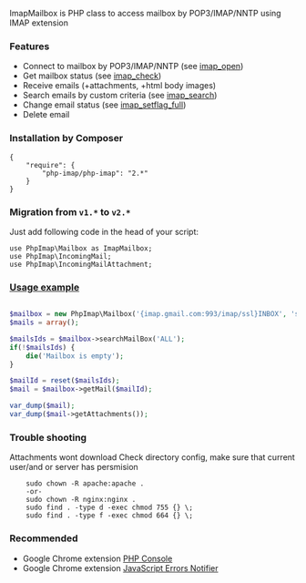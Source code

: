 ImapMailbox is PHP class to access mailbox by POP3/IMAP/NNTP using IMAP extension

### Features

* Connect to mailbox by POP3/IMAP/NNTP (see [imap_open](http://php.net/imap_open))
* Get mailbox status (see [imap_check](http://php.net/imap_check))
* Receive emails (+attachments, +html body images)
* Search emails by custom criteria (see [imap_search](http://php.net/imap_search))
* Change email status (see [imap_setflag_full](http://php.net/imap_setflag_full))
* Delete email

### Installation by Composer

	{
		"require": {
			"php-imap/php-imap": "2.*"
		}
	}

### Migration from `v1.*` to `v2.*`

Just add following code in the head of your script:

	use PhpImap\Mailbox as ImapMailbox;
	use PhpImap\IncomingMail;
	use PhpImap\IncomingMailAttachment;





### [Usage example](https://github.com/barbushin/php-imap/blob/master/example/index.php)
```php

$mailbox = new PhpImap\Mailbox('{imap.gmail.com:993/imap/ssl}INBOX', 'some@gmail.com', '*********', __DIR__);
$mails = array();

$mailsIds = $mailbox->searchMailBox('ALL');
if(!$mailsIds) {
	die('Mailbox is empty');
}

$mailId = reset($mailsIds);
$mail = $mailbox->getMail($mailId);

var_dump($mail);
var_dump($mail->getAttachments());
```


### Trouble shooting

Attachments wont download
	Check directory config, make sure that current user/and or server has persmision

		sudo chown -R apache:apache .
        -or-
        sudo chown -R nginx:nginx .
        sudo find . -type d -exec chmod 755 {} \;
        sudo find . -type f -exec chmod 664 {} \;

### Recommended

* Google Chrome extension [PHP Console](https://chrome.google.com/webstore/detail/php-console/nfhmhhlpfleoednkpnnnkolmclajemef)
* Google Chrome extension [JavaScript Errors Notifier](https://chrome.google.com/webstore/detail/javascript-errors-notifie/jafmfknfnkoekkdocjiaipcnmkklaajd)
